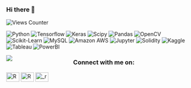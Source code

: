 ### Hi there 👋

<!--
**ramankedar/ramankedar** is a ✨ _special_ ✨ repository because its `README.md` (this file) appears on your GitHub profile.

Here are some ideas to get you started:

- 🔭 I’m currently working on ...
- 🌱 I’m currently learning ...
- 👯 I’m looking to collaborate on ...
- 🤔 I’m looking for help with ...
- 💬 Ask me about ...
- 📫 How to reach me: ...
- 😄 Pronouns: ...
- ⚡ Fun fact: ...

<a href="https://github.com/anuraghazra/github-readme-stats">
  <img align="left" src="https://github-readme-stats.vercel.app/api?username=ramankedar&show_icons=true&theme=github_dark&hide=prs,issues"/>
</a>
<a href="https://github.com/anuraghazra/github-readme-stats">
  <img align="left" src="https://github-readme-stats.vercel.app/api/top-langs/?username=ramankedar&layout=compact&langs_count=4&html=ff2244&" />
</a>


[![Top Langs](https://github-readme-stats.vercel.app/api/top-langs/?username=ramankedar&layout=compact&theme=vision-friendly-dark)](https://github.com/anuraghazra/github-readme-stats)


-->


![Views Counter](https://komarev.com/ghpvc/?username=ramankedar&color=blue)


![Python](https://img.shields.io/badge/Python-FFD43B?style=for-the-badge&logo=python&logoColor=blue)
![Tensorflow](https://img.shields.io/badge/TensorFlow-FF6F00?style=for-the-badge&logo=TensorFlow&logoColor=white)
![Keras](https://img.shields.io/badge/Keras-D00000?style=for-the-badge&logo=Keras&logoColor=white)
![Scipy](https://img.shields.io/badge/SciPy-654FF0?style=for-the-badge&logo=SciPy&logoColor=white)
![Pandas](https://img.shields.io/badge/Pandas-2C2D72?style=for-the-badge&logo=pandas&logoColor=white)
![OpenCV](https://img.shields.io/badge/OpenCV-27338e?style=for-the-badge&logo=OpenCV&logoColor=white)
![Scikit-Learn](https://img.shields.io/badge/scikit_learn-F7931E?style=for-the-badge&logo=scikit-learn&logoColor=white)
![MySQL](https://img.shields.io/badge/MySQL-005C84?style=for-the-badge&logo=mysql&logoColor=white) 
![Amazon AWS](https://img.shields.io/badge/Amazon_AWS-FF9900?style=for-the-badge&logo=amazonaws&logoColor=white)
![Jupyter](https://img.shields.io/badge/Jupyter-F37626.svg?&style=for-the-badge&logo=Jupyter&logoColor=white)
![Solidity](https://img.shields.io/badge/Solidity-e6e6e6?style=for-the-badge&logo=solidity&logoColor=black)
![Kaggle](https://img.shields.io/badge/Kaggle-20BEFF?style=for-the-badge&logo=Kaggle&logoColor=white) 
![Tableau](https://img.shields.io/badge/Tableau-E97627?style=for-the-badge&logo=Tableau&logoColor=white) 
![PowerBI](https://img.shields.io/badge/PowerBI-F2C811?style=for-the-badge&logo=Power%20BI&logoColor=white)




<a href="https://github.com/anuraghazra/github-readme-stats">
  <img align="left" src="https://github-readme-stats.vercel.app/api?username=ramankedar&show_icons=true&theme=github_dark&hide=prs,issues" />
</a>

<h3 align="center">Connect with me on:</h3>
<p align="center">

<a href="https://twitter.com/_BirdPerson__" target="blank"><img align="center" src="https://raw.githubusercontent.com/rahuldkjain/github-profile-readme-generator/master/src/images/icons/Social/twitter.svg" alt="Raman" height="25" width="35" /></a>
<a href="https://www.linkedin.com/in/raman-kedar/" target="blank"><img align="center" src="https://raw.githubusercontent.com/rahuldkjain/github-profile-readme-generator/master/src/images/icons/Social/linked-in-alt.svg" alt="Raman" height="25" width="35" /></a>
<a href="https://instagram.com/_ramankedar_" target="blank"><img align="center" src="https://raw.githubusercontent.com/rahuldkjain/github-profile-readme-generator/master/src/images/icons/Social/instagram.svg" alt="_ramankedar_" height="25" width="35" /></a>
</p> <br>


